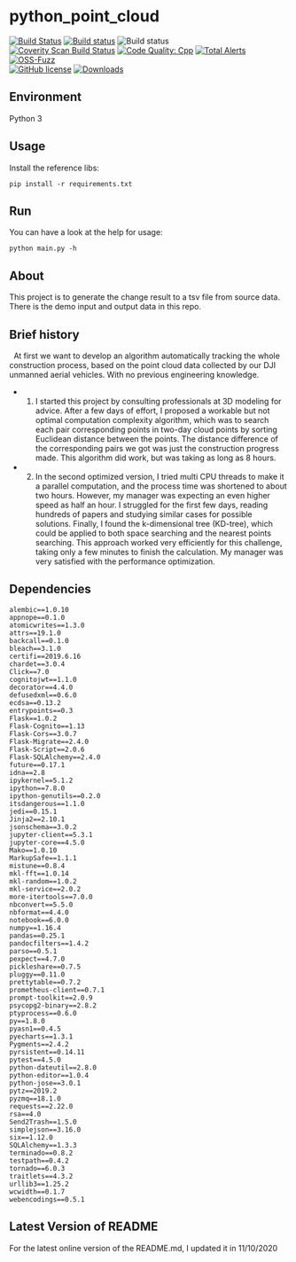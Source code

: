 # python_point_cloud

[![Build Status](https://travis-ci.org/tesseract-ocr/tesseract.svg?branch=master)](https://travis-ci.org/tesseract-ocr/tesseract)
[![Build status](https://ci.appveyor.com/api/projects/status/miah0ikfsf0j3819/branch/master?svg=true)](https://ci.appveyor.com/project/zdenop/tesseract/)
![Build status](https://github.com/tesseract-ocr/tesseract/workflows/sw/badge.svg)<br>
[![Coverity Scan Build Status](https://scan.coverity.com/projects/tesseract-ocr/badge.svg)](https://scan.coverity.com/projects/tesseract-ocr)
[![Code Quality: Cpp](https://img.shields.io/lgtm/grade/cpp/g/tesseract-ocr/tesseract.svg?logo=lgtm&logoWidth=18)](https://lgtm.com/projects/g/tesseract-ocr/tesseract/context:cpp)
[![Total Alerts](https://img.shields.io/lgtm/alerts/g/tesseract-ocr/tesseract.svg?logo=lgtm&logoWidth=18)](https://lgtm.com/projects/g/tesseract-ocr/tesseract/alerts)
[![OSS-Fuzz](https://img.shields.io/badge/oss--fuzz-fuzzing-brightgreen)](https://bugs.chromium.org/p/oss-fuzz/issues/list?sort=-opened&can=2&q=proj:tesseract-ocr)
<br/>
[![GitHub license](https://img.shields.io/badge/license-Apache--2.0-blue.svg)](https://raw.githubusercontent.com/tesseract-ocr/tesseract/master/LICENSE)
[![Downloads](https://img.shields.io/badge/download-all%20releases-brightgreen.svg)](https://github.com/tesseract-ocr/tesseract/releases/)

## Environment

Python 3


## Usage

Install the reference libs:

    pip install -r requirements.txt


## Run
You can have a look at the help for usage:

    python main.py -h


## About

This project is to generate the change result to a tsv file from source data.
There is the demo input and output data in this repo.

## Brief history

&nbsp;&nbsp;At first we want to develop an algorithm automatically tracking the whole construction process, based on the point cloud data collected by our DJI unmanned aerial vehicles. With no previous engineering knowledge.    
* 1. I started this project by consulting professionals at 3D modeling for advice. After a few days of effort, I proposed a workable but not optimal computation complexity algorithm, which was to search each pair corresponding points in two-day cloud points by sorting Euclidean distance between the points. The distance difference of the corresponding pairs we got was just the construction progress made. This algorithm did work, but was taking as long as 8 hours.   
* 2. In the second optimized version, I tried multi CPU threads to make it a parallel computation, and the process time was shortened to about two hours. However, my manager was expecting an even higher speed as half an hour. I struggled for the first few days, reading hundreds of papers and studying similar cases for possible solutions. Finally, I found the k-dimensional tree (KD-tree), which could be applied to both space searching and the nearest points searching. This approach worked very efficiently for this challenge, taking only a few minutes to finish the calculation. My manager was very satisfied with the performance optimization.


## Dependencies

    alembic==1.0.10
    appnope==0.1.0
    atomicwrites==1.3.0
    attrs==19.1.0
    backcall==0.1.0
    bleach==3.1.0
    certifi==2019.6.16
    chardet==3.0.4
    Click==7.0
    cognitojwt==1.1.0
    decorator==4.4.0
    defusedxml==0.6.0
    ecdsa==0.13.2
    entrypoints==0.3
    Flask==1.0.2
    Flask-Cognito==1.13
    Flask-Cors==3.0.7
    Flask-Migrate==2.4.0
    Flask-Script==2.0.6
    Flask-SQLAlchemy==2.4.0
    future==0.17.1
    idna==2.8
    ipykernel==5.1.2
    ipython==7.8.0
    ipython-genutils==0.2.0
    itsdangerous==1.1.0
    jedi==0.15.1
    Jinja2==2.10.1
    jsonschema==3.0.2
    jupyter-client==5.3.1
    jupyter-core==4.5.0
    Mako==1.0.10
    MarkupSafe==1.1.1
    mistune==0.8.4
    mkl-fft==1.0.14
    mkl-random==1.0.2
    mkl-service==2.0.2
    more-itertools==7.0.0
    nbconvert==5.5.0
    nbformat==4.4.0
    notebook==6.0.0
    numpy==1.16.4
    pandas==0.25.1
    pandocfilters==1.4.2
    parso==0.5.1
    pexpect==4.7.0
    pickleshare==0.7.5
    pluggy==0.11.0
    prettytable==0.7.2
    prometheus-client==0.7.1
    prompt-toolkit==2.0.9
    psycopg2-binary==2.8.2
    ptyprocess==0.6.0
    py==1.8.0
    pyasn1==0.4.5
    pyecharts==1.3.1
    Pygments==2.4.2
    pyrsistent==0.14.11
    pytest==4.5.0
    python-dateutil==2.8.0
    python-editor==1.0.4
    python-jose==3.0.1
    pytz==2019.2
    pyzmq==18.1.0
    requests==2.22.0
    rsa==4.0
    Send2Trash==1.5.0
    simplejson==3.16.0
    six==1.12.0
    SQLAlchemy==1.3.3
    terminado==0.8.2
    testpath==0.4.2
    tornado==6.0.3
    traitlets==4.3.2
    urllib3==1.25.2
    wcwidth==0.1.7
    webencodings==0.5.1

## Latest Version of README

For the latest online version of the README.md, I updated it in 11/10/2020
